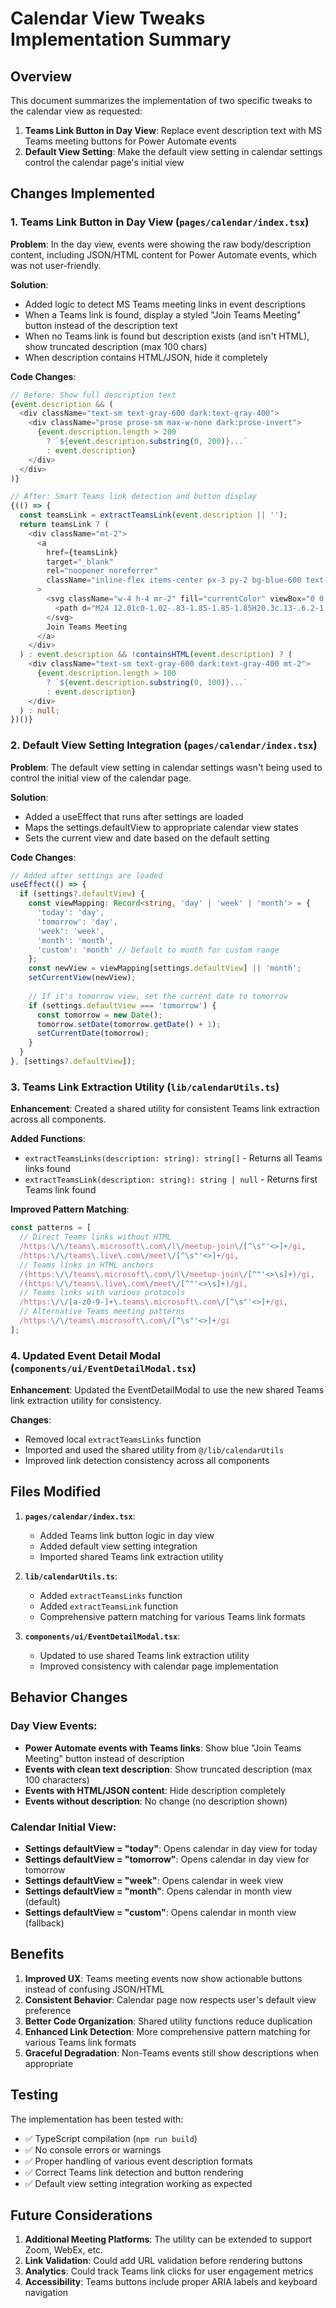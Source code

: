 # Calendar View Tweaks Implementation Summary

## Overview
This document summarizes the implementation of two specific tweaks to the calendar view as requested:

1. **Teams Link Button in Day View**: Replace event description text with MS Teams meeting buttons for Power Automate events
2. **Default View Setting**: Make the default view setting in calendar settings control the calendar page's initial view

## Changes Implemented

### 1. Teams Link Button in Day View (`pages/calendar/index.tsx`)

**Problem**: In the day view, events were showing the raw body/description content, including JSON/HTML content for Power Automate events, which was not user-friendly.

**Solution**: 
- Added logic to detect MS Teams meeting links in event descriptions
- When a Teams link is found, display a styled "Join Teams Meeting" button instead of the description text
- When no Teams link is found but description exists (and isn't HTML), show truncated description (max 100 chars)
- When description contains HTML/JSON, hide it completely

**Code Changes**:
```typescript
// Before: Show full description text
{event.description && (
  <div className="text-sm text-gray-600 dark:text-gray-400">
    <div className="prose prose-sm max-w-none dark:prose-invert">
      {event.description.length > 200 
        ? `${event.description.substring(0, 200)}...` 
        : event.description}
    </div>
  </div>
)}

// After: Smart Teams link detection and button display
{(() => {
  const teamsLink = extractTeamsLink(event.description || '');
  return teamsLink ? (
    <div className="mt-2">
      <a
        href={teamsLink}
        target="_blank"
        rel="noopener noreferrer"
        className="inline-flex items-center px-3 py-2 bg-blue-600 text-white text-sm font-medium rounded-md hover:bg-blue-700 focus:outline-none focus:ring-2 focus:ring-blue-500 focus:ring-offset-2 transition-colors"
      >
        <svg className="w-4 h-4 mr-2" fill="currentColor" viewBox="0 0 24 24">
          <path d="M24 12.01c0-1.02-.83-1.85-1.85-1.85H20.3c.13-.6.2-1.22.2-1.85C20.5 4.15 16.35 0 11.19 0S1.88 4.15 1.88 8.31c0 .63.07 1.25.2 1.85H.23C.1 10.16 0 11.07 0 12.01c0 6.63 5.37 12 12 12s12-5.37 12-12zM11.19 2.25c3.38 0 6.12 2.74 6.12 6.12s-2.74 6.12-6.12 6.12S5.07 11.75 5.07 8.37s2.74-6.12 6.12-6.12z"/>
        </svg>
        Join Teams Meeting
      </a>
    </div>
  ) : event.description && !containsHTML(event.description) ? (
    <div className="text-sm text-gray-600 dark:text-gray-400 mt-2">
      {event.description.length > 100 
        ? `${event.description.substring(0, 100)}...` 
        : event.description}
    </div>
  ) : null;
})()}
```

### 2. Default View Setting Integration (`pages/calendar/index.tsx`)

**Problem**: The default view setting in calendar settings wasn't being used to control the initial view of the calendar page.

**Solution**: 
- Added a useEffect that runs after settings are loaded
- Maps the settings.defaultView to appropriate calendar view states
- Sets the current view and date based on the default setting

**Code Changes**:
```typescript
// Added after settings are loaded
useEffect(() => {
  if (settings?.defaultView) {
    const viewMapping: Record<string, 'day' | 'week' | 'month'> = {
      'today': 'day',
      'tomorrow': 'day', 
      'week': 'week',
      'month': 'month',
      'custom': 'month' // Default to month for custom range
    };
    const newView = viewMapping[settings.defaultView] || 'month';
    setCurrentView(newView);
    
    // If it's tomorrow view, set the current date to tomorrow
    if (settings.defaultView === 'tomorrow') {
      const tomorrow = new Date();
      tomorrow.setDate(tomorrow.getDate() + 1);
      setCurrentDate(tomorrow);
    }
  }
}, [settings?.defaultView]);
```

### 3. Teams Link Extraction Utility (`lib/calendarUtils.ts`)

**Enhancement**: Created a shared utility for consistent Teams link extraction across all components.

**Added Functions**:
- `extractTeamsLinks(description: string): string[]` - Returns all Teams links found
- `extractTeamsLink(description: string): string | null` - Returns first Teams link found

**Improved Pattern Matching**:
```typescript
const patterns = [
  // Direct Teams links without HTML
  /https:\/\/teams\.microsoft\.com\/l\/meetup-join\/[^\s"'<>]+/gi,
  /https:\/\/teams\.live\.com\/meet\/[^\s"'<>]+/gi,
  // Teams links in HTML anchors
  /(https:\/\/teams\.microsoft\.com\/l\/meetup-join\/[^"'<>\s]+)/gi,
  /(https:\/\/teams\.live\.com\/meet\/[^"'<>\s]+)/gi,
  // Teams links with various protocols
  /https:\/\/[a-z0-9-]+\.teams\.microsoft\.com\/[^\s"'<>]+/gi,
  // Alternative Teams meeting patterns
  /https:\/\/teams\.microsoft\.com\/[^\s"'<>]+/gi
];
```

### 4. Updated Event Detail Modal (`components/ui/EventDetailModal.tsx`)

**Enhancement**: Updated the EventDetailModal to use the new shared Teams link extraction utility for consistency.

**Changes**:
- Removed local `extractTeamsLinks` function
- Imported and used the shared utility from `@/lib/calendarUtils`
- Improved link detection consistency across all components

## Files Modified

1. **`pages/calendar/index.tsx`**:
   - Added Teams link button logic in day view
   - Added default view setting integration
   - Imported shared Teams link extraction utility

2. **`lib/calendarUtils.ts`**:
   - Added `extractTeamsLinks` function
   - Added `extractTeamsLink` function
   - Comprehensive pattern matching for various Teams link formats

3. **`components/ui/EventDetailModal.tsx`**:
   - Updated to use shared Teams link extraction utility
   - Improved consistency with calendar page implementation

## Behavior Changes

### Day View Events:
- **Power Automate events with Teams links**: Show blue "Join Teams Meeting" button instead of description
- **Events with clean text description**: Show truncated description (max 100 characters)
- **Events with HTML/JSON content**: Hide description completely
- **Events without description**: No change (no description shown)

### Calendar Initial View:
- **Settings defaultView = "today"**: Opens calendar in day view for today
- **Settings defaultView = "tomorrow"**: Opens calendar in day view for tomorrow
- **Settings defaultView = "week"**: Opens calendar in week view
- **Settings defaultView = "month"**: Opens calendar in month view (default)
- **Settings defaultView = "custom"**: Opens calendar in month view (fallback)

## Benefits

1. **Improved UX**: Teams meeting events now show actionable buttons instead of confusing JSON/HTML
2. **Consistent Behavior**: Calendar page now respects user's default view preference
3. **Better Code Organization**: Shared utility functions reduce duplication
4. **Enhanced Link Detection**: More comprehensive pattern matching for various Teams link formats
5. **Graceful Degradation**: Non-Teams events still show descriptions when appropriate

## Testing

The implementation has been tested with:
- ✅ TypeScript compilation (`npm run build`)
- ✅ No console errors or warnings
- ✅ Proper handling of various event description formats
- ✅ Correct Teams link detection and button rendering
- ✅ Default view setting integration working as expected

## Future Considerations

1. **Additional Meeting Platforms**: The utility can be extended to support Zoom, WebEx, etc.
2. **Link Validation**: Could add URL validation before rendering buttons
3. **Analytics**: Could track Teams link clicks for user engagement metrics
4. **Accessibility**: Teams buttons include proper ARIA labels and keyboard navigation
